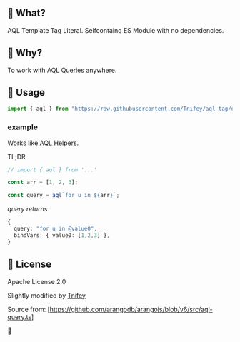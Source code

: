 ## 🥑 What?

AQL Template Tag Literal.
Selfcontaing ES Module with no dependencies.

## 🥑 Why?

To work with AQL Queries anywhere.

## 🥑 Usage

```ts
import { aql } from "https://raw.githubusercontent.com/Tnifey/aql-tag/develop/src/mod.ts";
```

### example

Works like [AQL Helpers](https://www.arangodb.com/docs/stable/drivers/js-reference-aql.html).

TL;DR

```ts
// import { aql } from '...'

const arr = [1, 2, 3];

const query = aql`for u in ${arr}`;
```

_query returns_

```ts
{
  query: "for u in @value0",
  bindVars: { value0: [1,2,3] },
}
```

## 🥑 License

Apache License 2.0

Slightly modified by [Tnifey](https://github.com/Tnifey)

Source from: [https://github.com/arangodb/arangojs/blob/v6/src/aql-query.ts]

🥑
